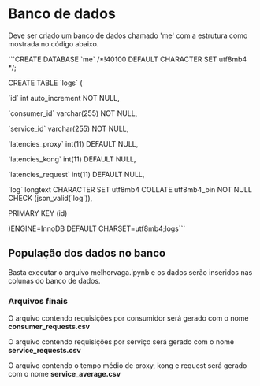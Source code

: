 <h1>Banco de dados</h1>
  
Deve ser criado um banco de dados chamado 'me' com a estrutura como mostrada no código abaixo.

<p>```CREATE DATABASE `me` /*!40100 DEFAULT CHARACTER SET utf8mb4 */;</p>

<p>CREATE TABLE `logs` (</p>
  <p>`id` int auto_increment NOT NULL,</p>
  <p>`consumer_id` varchar(255) NOT NULL,</p>
  <p>`service_id` varchar(255) NOT NULL,</p>
  <p>`latencies_proxy` int(11) DEFAULT NULL,</p>
  <p>`latencies_kong` int(11) DEFAULT NULL,</p>
  <p>`latencies_request` int(11) DEFAULT NULL,</p>
  <p>`log` longtext CHARACTER SET utf8mb4 COLLATE utf8mb4_bin NOT NULL CHECK (json_valid(`log`)),</p>
  <p>PRIMARY KEY (id)</p>
  <p>)ENGINE=InnoDB DEFAULT CHARSET=utf8mb4;logs```</p>

<h2>População dos dados no banco</h2>
  
Basta executar o arquivo melhorvaga.ipynb e os dados serão inseridos nas colunas do banco de dados.

<h3>Arquivos finais</h3>
  
<p>O arquivo contendo requisições por consumidor será gerado com o nome <b>consumer_requests.csv</b></p>
<p>O arquivo contendo requisições por serviço será gerado com o nome <b>service_requests.csv</b></p>
<p>O arquivo contendo o tempo médio de proxy, kong e request será gerado com o nome <b>service_average.csv</b></p>
